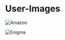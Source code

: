 # User-Images

![Amazon](https://github.com/ShivaShankarGoddumarri/User-Images/assets/96565316/8b34a415-7476-4edc-8aa8-3033d0cd308c)

![Enigma](https://github.com/ShivaShankarGoddumarri/User-Images/assets/96565316/ffbffd9d-f645-430d-89b8-510073f98c97)



